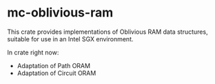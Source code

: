 # mc-oblivious-ram

This crate provides implementations of Oblivious RAM data structures, suitable
for use in an Intel SGX environment.

In crate right now:

- Adaptation of Path ORAM
- Adaptation of Circuit ORAM
